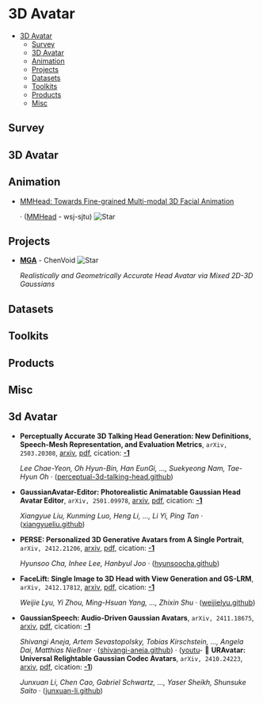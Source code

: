 # 3D Avatar

- [3D Avatar](#3d-avatar) 
  - [Survey](#survey)
  - [3D Avatar](#3d-avatar-1)
  - [Animation](#animation)
  - [Projects](#projects)
  - [Datasets](#datasets)
  - [Toolkits](#toolkits)
  - [Products](#products)
  - [Misc](#misc)


## Survey


## 3D Avatar


## Animation

- [MMHead: Towards Fine-grained Multi-modal 3D Facial Animation](https://wsj-sjtu.github.io/MMHead/) 

	 · ([MMHead](https://github.com/wsj-sjtu/MMHead) - wsj-sjtu) ![Star](https://img.shields.io/github/stars/wsj-sjtu/MMHead.svg?style=social&label=Star)

## Projects

- [**MGA**](https://github.com/ChenVoid/MGA) - ChenVoid ![Star](https://img.shields.io/github/stars/ChenVoid/MGA.svg?style=social&label=Star) 

	 *Realistically and Geometrically Accurate Head Avatar via Mixed 2D-3D Gaussians*

## Datasets


## Toolkits


## Products


## Misc
## 3d Avatar

- **Perceptually Accurate 3D Talking Head Generation: New Definitions,
  Speech-Mesh Representation, and Evaluation Metrics**, `arXiv, 2503.20308`, [arxiv](http://arxiv.org/abs/2503.20308v3), [pdf](http://arxiv.org/pdf/2503.20308v3.pdf), cication: [**-1**](None) 

	 *Lee Chae-Yeon, Oh Hyun-Bin, Han EunGi, ..., Suekyeong Nam, Tae-Hyun Oh* · ([perceptual-3d-talking-head.github](https://perceptual-3d-talking-head.github.io/))
- **GaussianAvatar-Editor: Photorealistic Animatable Gaussian Head Avatar 
  Editor**, `arXiv, 2501.09978`, [arxiv](http://arxiv.org/abs/2501.09978v1), [pdf](http://arxiv.org/pdf/2501.09978v1.pdf), cication: [**-1**](None) 

	 *Xiangyue Liu, Kunming Luo, Heng Li, ..., Li Yi, Ping Tan* · ([xiangyueliu.github](https://xiangyueliu.github.io/GaussianAvatar-Editor/))
- **PERSE: Personalized 3D Generative Avatars from A Single Portrait**, `arXiv, 2412.21206`, [arxiv](http://arxiv.org/abs/2412.21206v1), [pdf](http://arxiv.org/pdf/2412.21206v1.pdf), cication: [**-1**](None) 

	 *Hyunsoo Cha, Inhee Lee, Hanbyul Joo* · ([hyunsoocha.github](https://hyunsoocha.github.io/perse/))
- **FaceLift: Single Image to 3D Head with View Generation and GS-LRM**, `arXiv, 2412.17812`, [arxiv](http://arxiv.org/abs/2412.17812v1), [pdf](http://arxiv.org/pdf/2412.17812v1.pdf), cication: [**-1**](None) 

	 *Weijie Lyu, Yi Zhou, Ming-Hsuan Yang, ..., Zhixin Shu* · ([weijielyu.github](https://weijielyu.github.io/FaceLift))
- **GaussianSpeech: Audio-Driven Gaussian Avatars**, `arXiv, 2411.18675`, [arxiv](http://arxiv.org/abs/2411.18675v1), [pdf](http://arxiv.org/pdf/2411.18675v1.pdf), cication: [**-1**](None) 

	 *Shivangi Aneja, Artem Sevastopolsky, Tobias Kirschstein, ..., Angela Dai, Matthias Nießner* · ([shivangi-aneja.github](https://shivangi-aneja.github.io/projects/gaussianspeech)) · ([youtu](https://youtu.be/2VqYoFlYcwQ)- 🌟 **URAvatar: Universal Relightable Gaussian Codec Avatars**, `arXiv, 2410.24223`, [arxiv](http://arxiv.org/abs/2410.24223v1), [pdf](http://arxiv.org/pdf/2410.24223v1.pdf), cication: [**-1**](None))

	 *Junxuan Li, Chen Cao, Gabriel Schwartz, ..., Yaser Sheikh, Shunsuke Saito* · ([junxuan-li.github](https://junxuan-li.github.io/urgca-website/))